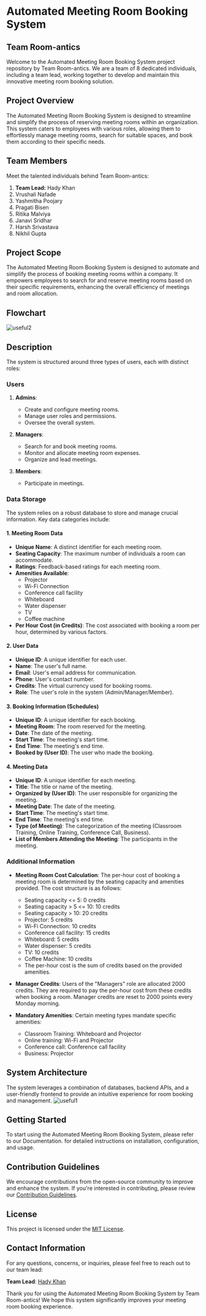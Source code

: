 # Automated Meeting Room Booking System

## Team Room-antics

Welcome to the Automated Meeting Room Booking System project repository by Team Room-antics. We are a team of 8 dedicated individuals, including a team lead, working together to develop and maintain this innovative meeting room booking solution.

## Project Overview

The Automated Meeting Room Booking System is designed to streamline and simplify the process of reserving meeting rooms within an organization. This system caters to employees with various roles, allowing them to effortlessly manage meeting rooms, search for suitable spaces, and book them according to their specific needs.

## Team Members

Meet the talented individuals behind Team Room-antics:

1. **Team Lead:** Hady Khan
2. Vrushali Nafade
3. Yashmitha Poojary
4. Pragati Bisen
5. Ritika Malviya
6. Janavi Sridhar
7. Harsh Srivastava
8. Nikhil Gupta


## Project Scope

The Automated Meeting Room Booking System is designed to automate and simplify the process of booking meeting rooms within a company. It empowers employees to search for and reserve meeting rooms based on their specific requirements, enhancing the overall efficiency of meetings and room allocation.

## Flowchart
![useful2](https://github.com/hadyy17/CodeFury-Challenge-Team_Room-antics/assets/80844103/b59807d4-01e8-4d6e-abdb-41982df8ec76)


## Description

The system is structured around three types of users, each with distinct roles:

### Users

1. **Admins**:
   - Create and configure meeting rooms.
   - Manage user roles and permissions.
   - Oversee the overall system.
   
2. **Managers**:
   - Search for and book meeting rooms.
   - Monitor and allocate meeting room expenses.
   - Organize and lead meetings.
   
3. **Members**:
   - Participate in meetings.
   
### Data Storage

The system relies on a robust database to store and manage crucial information. Key data categories include:

#### 1. Meeting Room Data
- **Unique Name**: A distinct identifier for each meeting room.
- **Seating Capacity**: The maximum number of individuals a room can accommodate.
- **Ratings**: Feedback-based ratings for each meeting room.
- **Amenities Available**:
  - Projector
  - Wi-Fi Connection
  - Conference call facility
  - Whiteboard
  - Water dispenser
  - TV
  - Coffee machine
- **Per Hour Cost (in Credits)**: The cost associated with booking a room per hour, determined by various factors.

#### 2. User Data
- **Unique ID**: A unique identifier for each user.
- **Name**: The user's full name.
- **Email**: User's email address for communication.
- **Phone**: User's contact number.
- **Credits**: The virtual currency used for booking rooms.
- **Role**: The user's role in the system (Admin/Manager/Member).

#### 3. Booking Information (Schedules)
- **Unique ID**: A unique identifier for each booking.
- **Meeting Room**: The room reserved for the meeting.
- **Date**: The date of the meeting.
- **Start Time**: The meeting's start time.
- **End Time**: The meeting's end time.
- **Booked by (User ID)**: The user who made the booking.

#### 4. Meeting Data
- **Unique ID**: A unique identifier for each meeting.
- **Title**: The title or name of the meeting.
- **Organized by (User ID)**: The user responsible for organizing the meeting.
- **Meeting Date**: The date of the meeting.
- **Start Time**: The meeting's start time.
- **End Time**: The meeting's end time.
- **Type (of Meeting)**: The categorization of the meeting (Classroom Training, Online Training, Conference Call, Business).
- **List of Members Attending the Meeting**: The participants in the meeting.

### Additional Information

- **Meeting Room Cost Calculation**: The per-hour cost of booking a meeting room is determined by the seating capacity and amenities provided. The cost structure is as follows:
  - Seating capacity <= 5: 0 credits
  - Seating capacity > 5 <= 10: 10 credits
  - Seating capacity > 10: 20 credits
  - Projector: 5 credits
  - Wi-Fi Connection: 10 credits
  - Conference call facility: 15 credits
  - Whiteboard: 5 credits
  - Water dispenser: 5 credits
  - TV: 10 credits
  - Coffee Machine: 10 credits
  - The per-hour cost is the sum of credits based on the provided amenities.

- **Manager Credits**: Users of the "Managers" role are allocated 2000 credits. They are required to pay the per-hour cost from these credits when booking a room. Manager credits are reset to 2000 points every Monday morning.

- **Mandatory Amenities**: Certain meeting types mandate specific amenities:
  - Classroom Training: Whiteboard and Projector
  - Online training: Wi-Fi and Projector
  - Conference call: Conference call facility
  - Business: Projector

## System Architecture

The system leverages a combination of databases, backend APIs, and a user-friendly frontend to provide an intuitive experience for room booking and management.
![useful1](https://github.com/hadyy17/CodeFury-Challenge-Team_Room-antics/assets/80844103/3d3eb110-78b7-4eba-b12a-fcdea3886cd3)

## Getting Started


To start using the Automated Meeting Room Booking System, please refer to our Documentation. for detailed instructions on installation, configuration, and usage.

## Contribution Guidelines

We encourage contributions from the open-source community to improve and enhance the system. If you're interested in contributing, please review our [Contribution Guidelines](link-to-contributing.md).

## License

This project is licensed under the [MIT License](LICENSE.md).

## Contact Information

For any questions, concerns, or inquiries, please feel free to reach out to our team lead:

**Team Lead**: [Hady Khan](mailto:19cshad166@gmail.com)

Thank you for using the Automated Meeting Room Booking System by Team Room-antics! We hope this system significantly improves your meeting room booking experience.
